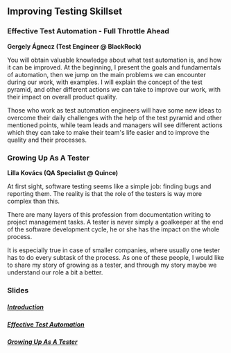 ## Improving Testing Skillset

### Effective Test Automation - Full Throttle Ahead
__Gergely Ágnecz (Test Engineer @ BlackRock)__

You will obtain valuable knowledge about what test automation is, and how it can be improved. At the beginning, I present the goals and fundamentals of automation, then we jump on the main problems we can encounter during our work, with examples. I will explain the concept of the test pyramid, and other different actions we can take to improve our work, with their impact on overall product quality.

Those who work as test automation engineers will have some new ideas to overcome their daily challenges with the help of the test pyramid and other mentioned points, while team leads and managers will see different actions which they can take to make their team's life easier and to improve the quality and their processes.

### Growing Up As A Tester
__Lilla Kovács (QA Specialist @ Quince)__

At first sight, software testing seems like a simple job: finding bugs and reporting them. The reality is that the role of the testers is way more complex than this.

There are many layers of this profession from documentation writing to project management tasks. A tester is never simply a goalkeeper at the end of the software development cycle, he or she has the impact on the whole process.

It is especially true in case of smaller companies, where usually one tester has to do every subtask of the process. As one of these people, I would like to share my story of growing as a tester, and through my story maybe we understand our role a bit a better.

### Slides
##### [Introduction](/docs/palinQA_talks_Improving_Testing_Skillset.pptx)
##### [Effective Test Automation](/docs/palinQA-EffectiveTestAutomation.pptx)
##### [Growing Up As A Tester](/docs/Growing-up-as-a-tester-LillaKovács.pptx)
